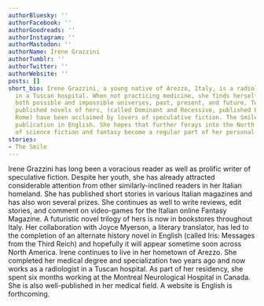 ```yaml
---
authorBluesky: ''
authorFacebook: ''
authorGoodreads: ''
authorInstagram: ''
authorMastodon: ''
authorName: Irene Grazzini
authorTumblr: ''
authorTwitter: ''
authorWebsite: ''
posts: []
short_bio: Irene Grazzini, a young native of Arezzo, Italy, is a radiologist by day
  in a Tuscan hospital. When not practicing medicine, she finds herself inventing
  both possible and impossible universes, past, present, and future. Two recently
  published novels of hers, (called Dominant and Recessive, published by Fanucci,
  Rome) have been acclaimed by lovers of speculative fiction. The Smile is her first
  publication in English. She hopes that further forays into the North American world
  of science fiction and fantasy become a regular part of her personal future.
stories:
- The Smile
---
```


Irene Grazzini has long been a voracious reader as well as prolific writer of speculative fiction. Despite her youth, she has already attracted considerable attention from other similarly-inclined readers in her Italian homeland. She has published short stories in various Italian magazines and has also won several prizes. She continues as well to write reviews, edit stories, and comment on video-games for the Italian online Fantasy Magazine. A futuristic novel  trilogy of hers is now in  bookstores throughout Italy. Her collaboration with Joyce Myerson, a literary translator, has led to the completion of an alternate history novel in English (called Iris: Messages from the Third Reich) and hopefully  it will appear sometime soon across North America. Irene continues to live in her hometown of Arezzo. She completed her medical degree and specialization two years ago and now works as a radiologist in a Tuscan hospital. As part of her residency, she spent six months working at the Montreal Neurological Hospital in Canada. She is also well-published in her medical field.  A website is English is forthcoming.